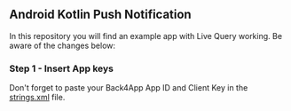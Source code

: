 ## Android Kotlin Push Notification

In this repository you will find an example app with Live Query working. Be aware of the changes below:

### Step 1 - Insert App keys

Don't forget to paste your Back4App App ID and Client Key in the [strings.xml](https://github.com/templates-back4app/android-kotlin-push-notification/blob/master/app/src/main/res/values/strings.xml) file.
